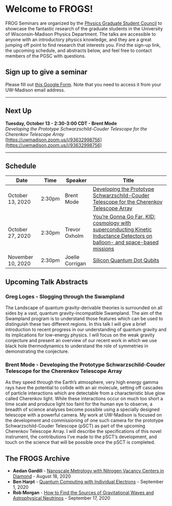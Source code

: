 # Welcome to FROGS!

FROG Seminars are organized by the [Physics Graduate Student Council](https://pgsc.physics.wisc.edu/) to showcase the fantastic research of the graduate students in the University of Wisconsin-Madison Physics Department.
The talks are accessible to anyone with an introductory physics knowledge, and they are a great jumping off point to find research that interests you.
Find the sign-up link, the upcoming schedule, and abstracts below, and feel free to contact members of the PGSC with questions.

## Sign up to give a seminar

Please fill out [this Google Form](https://forms.gle/438djJc1GmeK9qfS8). 
Note that you need to access it from your UW-Madison email address.

---

## Next Up
**Tuesday, October 13 - 2:30-3:00 CDT - Brent Mode**
<br>
_Developing the Prototype Schwarzschild-Couder Telescope for the Cherenkov Telescope Array_
<br>
[https://uwmadison.zoom.us/j/93632998756](https://uwmadison.zoom.us/j/93632998756)

---

## Schedule

| Date | Time | Speaker | Title |
| --- | --- | --- | --- |
| October 13, 2020 | 2:30pm | Brent Mode | [Developing the Prototype Schwarzschild-Couder Telescope for the Cherenkov Telescope Array](https://rmorgan10.github.io/FROGS/BrentMode/) |
| October 27, 2020 | 2:30pm | Trevor Oxholm | [You’re Gonna Go Far, KID: cosmology with superconducting Kinetic Inductance Detectors on balloon- and space-based missions](https://rmorgan10.github.io/FROGS/TrevorOxholm/) |
| November 10, 2020 | 2:30pm | Joelle Corrigan | [Silicon Quantum Dot Qubits](https://rmorgan10.github.io/FROGS/JoelleCorrigan/) |

## Upcoming Talk Abstracts

### Greg Loges - Slogging through the Swampland

The Landscape of quantum gravity-derivable theories is surrounded on all sides by a vast, quantum gravity-incompatible Swampland. 
The aim of the Swampland program is to understand those features which can be used to distinguish these two different regions. 
In this talk I will give a brief introduction to recent progress in our understanding of quantum gravity and its implications for low-energy physics. 
I will focus on the weak gravity conjecture and present an overview of our recent work in which we use black hole thermodynamics to understand the role of symmetries in demonstrating the conjecture.

### Brent Mode - Developing the Prototype Schwarzschild-Couder Telescope for the Cherenkov Telescope Array

As they speed through the Earth’s atmosphere, very high energy gamma rays have the potential to collide with an air molecule, setting off cascades of particle interactions which are detectable from a characteristic blue glow called Cherenkov light. 
While these interactions occur on much too short a time scale and produce light too faint for the human eye to observe, a breadth of science analyses become possible using a specially designed telescope with a powerful camera. 
My work at UW-Madison is focused on the development and commissioning of one such camera for the prototype Schwarzschild-Couder Telescope (pSCT) as part of the upcoming Cherenkov Telescope Array. 
I will describe the specifications of this novel instrument, the contributions I’ve made to the pSCT’s development, and touch on the science that will be possible once the pSCT is completed.

## The FROGS Archive

- **Aedan Gardill** - [Nanoscale Metrology with Nitrogen Vacancy Centers in Diamond](https://rmorgan10.github.io/FROGS/AedanGardill/) - August 18, 2020
- **Ben Harpt** - [Quantum Computing with Individual Electrons](https://rmorgan10.github.io/FROGS/BenHarpt/) - September 1, 2020
- **Rob Morgan** - [How to Find the Sources of Gravitational Waves and Astrophysical Neutrinos](https://rmorgan10.github.io/FROGS/RobMorgan/) - September 17, 2020
